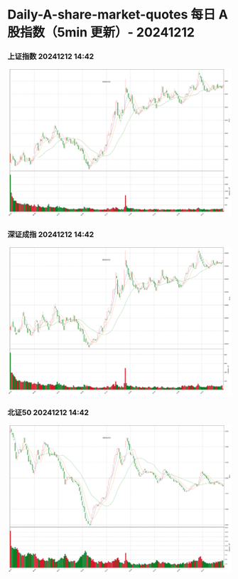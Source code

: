 
# Daily-A-share-market-quotes 每日 A 股指数（5min 更新）- 20241212

### 上证指数 20241212 14:42
![](./fig/2024/12/20241212-sh000001.png)

### 深证成指 20241212 14:42
![](./fig/2024/12/20241212-sz399001.png)

### 北证50 20241212 14:42
![](./fig/2024/12/20241212-bj899050.png)

